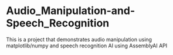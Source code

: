 # Audio_Manipulation-and-Speech_Recognition
This is a project that demonstrates audio manipulation using matplotlib/numpy and speech recognition AI using AssemblyAI API
